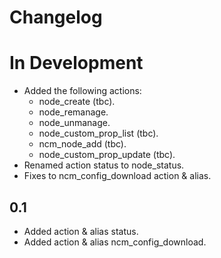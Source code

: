 # Changelog

# In Development

- Added the following actions:
   - node_create (tbc).
   - node_remanage.
   - node_unmanage.
   - node_custom_prop_list (tbc).
   - ncm_node_add (tbc).
   - node_custom_prop_update (tbc).
- Renamed action status to node_status.
- Fixes to ncm_config_download action & alias.

## 0.1

- Added action & alias status.
- Added action & alias ncm_config_download.
